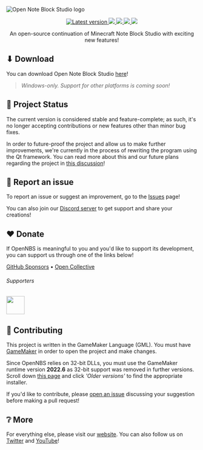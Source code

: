 ![Open Note Block Studio logo](https://i.imgur.com/AMd0NBh.png)

<p align="center">
  <a href="https://github.com/OpenNBS/OpenNoteBlockStudio/releases/latest">
    <img src="https://img.shields.io/github/v/release/OpenNBS/OpenNoteBlockStudio?label=latest" alt="Latest version">
  </a>
  <a href="https://github.com/OpenNBS/OpenNoteBlockStudio/releases/latest">
    <img src="https://img.shields.io/github/downloads/OpenNBS/OpenNoteBlockStudio/total">
  </a>
  <a href="https://github.com/OpenNBS/OpenNoteBlockStudio/stargazers">
    <img src="https://img.shields.io/github/stars/OpenNBS/OpenNoteBlockStudio?style=social">
  </a>
  <a href="https://discord.gg/w35BqQp">
    <img src="https://img.shields.io/discord/608692895179997252?label=discord&logo=discord&logoColor=white&color=7289DA">
  </a>
  <a href="https://github.com/OpenNBS/OpenNoteBlockStudio/blob/master/LICENSE">
    <img src="https://img.shields.io/github/license/OpenNBS/OpenNoteBlockStudio">
  </a>
</p>
<p align="center">
An open-source continuation of Minecraft Note Block Studio with exciting new features!
</p>

## ⬇ Download
You can download Open Note Block Studio [here](https://github.com/OpenNBS/OpenNoteBlockStudio/releases/latest)!

> _Windows-only. Support for other platforms is coming soon!_

## 📄 Project Status

The current version is considered stable and feature-complete; as such, it's no longer accepting contributions or new features other than minor bug fixes.

In order to future-proof the project and allow us to make further improvements, we're currently in the process of rewriting the program using the Qt framework. You can read more about this and our future plans regarding the project in [this discussion](https://github.com/OpenNBS/OpenNoteBlockStudio/discussions/426)!

## 🐛 Report an issue

To report an issue or suggest an improvement, go to the [Issues](/issues/new/choose) page!

You can also join our [Discord server](https://discord.gg/w35BqQp) to get support and share your creations!

## ❤ Donate

If OpenNBS is meaningful to you and you'd like to support its development, you can support us through one of the links below!

[GitHub Sponsors](https://github.com/sponsors/OpenNBS) • [Open Collective](https://opencollective.com/OpenNBS)

###### Supporters
<img src="https://opencollective.com/opennbs/backers.svg" height="48px"/>

## 👥 Contributing

This project is written in the GameMaker Language (GML). You must have [GameMaker](https://gamemaker.io/) in order to open the project and make changes.

Since OpenNBS relies on 32-bit DLLs, you must use the GameMaker runtime version **2022.6** as 32-bit support was removed in further versions. Scroll down [this page](https://gms.yoyogames.com/ReleaseNotes.html) and click _'Older versions'_ to find the appropriate installer.

If you'd like to contribute, please [open an issue](https://github.com/OpenNBS/OpenNoteBlockStudio/issues/new/choose) discussing your suggestion before making a pull request!

## ❔ More
For everything else, please visit our [website](https://opennbs.org/). You can also follow us on [Twitter](https://twitter.com/OpenNBS) and [YouTube](https://youtube.com/@OpenNBS)!
